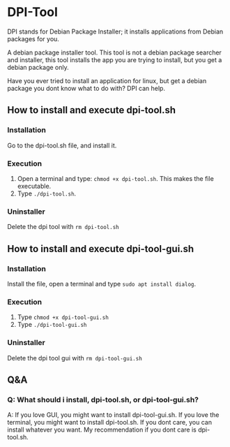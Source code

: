 # DPI-Tool
DPI stands for Debian Package Installer; it installs applications from Debian packages for you.

A debian package installer tool. 
This tool is not a debian package searcher and installer, this tool installs the app you are trying to install, but you get a debian package only.

Have you ever tried to install an application for linux, but get a debian package you dont know what to do with? DPI can help.

## How to install and execute dpi-tool.sh
### Installation
Go to the dpi-tool.sh file, and install it.

### Execution
1. Open a terminal and type: `chmod +x dpi-tool.sh`. This makes the file executable.
2. Type `./dpi-tool.sh`. 

### Uninstaller
Delete the dpi tool with `rm dpi-tool.sh`

## How to install and execute dpi-tool-gui.sh
### Installation
Install the file, open a terminal and type `sudo apt install dialog`.

### Execution
1. Type `chmod +x dpi-tool-gui.sh`
2. Type `./dpi-tool-gui.sh`

### Uninstaller
Delete the dpi tool gui with `rm dpi-tool-gui.sh`

## Q&A
### Q: What should i install, dpi-tool.sh, or dpi-tool-gui.sh?
A: If you love GUI, you might want to install dpi-tool-gui.sh. If you love the terminal, you might want to install dpi-tool.sh. If you dont care, you can install whatever you want. My recommendation if you dont care is dpi-tool.sh.
